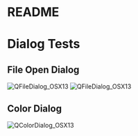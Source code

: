 README
========================

# Dialog Tests

## File Open Dialog
![QFileDialog_OSX13](/media/957380774.png)
![QFileDialog_OSX13](/data/File/QFileDialog_OSX13.png)

## Color Dialog
![QColorDialog_OSX13](/media/2026741961.png)
